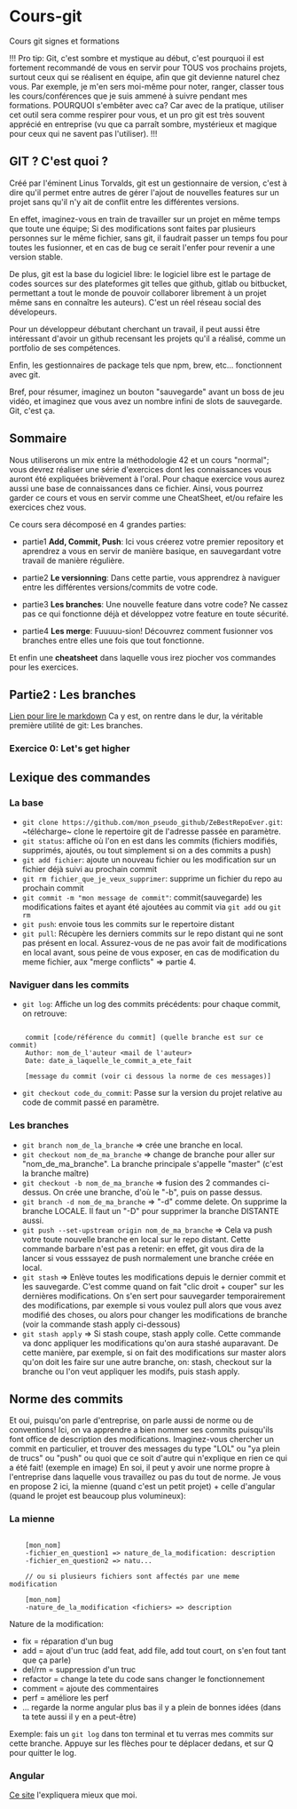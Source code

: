 # Cours-git

Cours git signes et formations

!!! Pro tip: Git, c'est sombre et mystique au début, c'est pourquoi il est fortement recommandé de vous en servir pour TOUS vos prochains projets, surtout ceux qui se réalisent en équipe, afin que git devienne naturel chez vous. Par exemple, je m'en sers moi-même pour noter, ranger, classer tous les cours/conférences que je suis ammené à suivre pendant mes formations. POURQUOI s'embêter avec ca? Car avec de la pratique, utiliser cet outil sera comme respirer pour vous, et un pro git est très souvent apprécié en entreprise (vu que ca parraît sombre, mystérieux et magique pour ceux qui ne savent pas l'utiliser). !!!

## GIT ? C'est quoi ?

Créé par l'éminent Linus Torvalds, git est un gestionnaire de version, c'est à dire qu'il permet entre autres de gérer l'ajout de nouvelles features sur un projet sans qu'il n'y ait de conflit entre les différentes versions.

En effet, imaginez-vous en train de travailler sur un projet en même temps que toute une équipe;
Si des modifications sont faites par plusieurs personnes sur le même fichier, sans git, il faudrait passer un temps fou pour toutes les fusionner, et en cas de bug ce serait l'enfer pour revenir a une version stable.

De plus, git est la base du logiciel libre: le logiciel libre est le partage de codes sources sur des plateformes git telles que github, gitlab ou bitbucket, permettant a tout le monde de pouvoir collaborer librement à un projet même sans en connaître les auteurs). C'est un réel réseau social des dévelopeurs.

Pour un développeur débutant cherchant un travail, il peut aussi être intéressant d'avoir un github recensant les projets qu'il a réalisé, comme un portfolio de ses compétences.

Enfin, les gestionnaires de package tels que npm, brew, etc... fonctionnent avec git.

Bref, pour résumer, imaginez un bouton "sauvegarde" avant un boss de jeu vidéo, et imaginez que vous avez un nombre infini de slots de sauvegarde. Git, c'est ça.

## Sommaire

Nous utiliserons un mix entre la méthodologie 42 et un cours "normal"; vous devrez réaliser une série d'exercices dont les connaissances vous auront été expliquées brièvement à l'oral. Pour chaque exercice vous aurez aussi une base de connaissances dans ce fichier. Ainsi, vous pourrez garder ce cours et vous en servir comme une CheatSheet, et/ou refaire les exercices chez vous.

Ce cours sera décomposé en 4 grandes parties:

* partie1 **Add, Commit, Push**: Ici vous créerez votre premier repository et aprendrez a vous en servir de manière basique, en sauvegardant votre travail de manière régulière.

* partie2 **Le versionning**: Dans cette partie, vous apprendrez à naviguer entre les différentes versions/commits de votre code.

* partie3 **Les branches**: Une nouvelle feature dans votre code? Ne cassez pas ce qui fonctionne déjà et développez votre feature en toute sécurité.

* partie4 **Les merge**: Fuuuuu-sion! Découvrez comment fusionner vos branches entre elles une fois que tout fonctionne.

Et enfin une **cheatsheet** dans laquelle vous irez piocher vos commandes pour les exercices.

## Partie2 : Les branches

[Lien pour lire le markdown](https://github.com/jojomon42153/cours-git/blob/level3/README.md)
Ca y est, on rentre dans le dur, la véritable première utilité de git: Les branches.

### Exercice 0: Let's get higher



## Lexique des commandes

### La base

* `git clone https://github.com/mon_pseudo_github/ZeBestRepoEver.git`: ~télécharge~ clone le repertoire git de l'adresse passée en paramètre.
* `git status`: affiche où l'on en est dans les commits (fichiers modifiés, supprimés, ajoutés, ou tout simplement si on a des commits a push)
* `git add fichier`: ajoute un nouveau fichier ou les modification sur un fichier déjà suivi au prochain commit
* `git rm fichier_que_je_veux_supprimer`: supprime un fichier du repo au prochain commit
* `git commit -m "mon message de commit"`: commit(sauvegarde) les modifications faites et ayant été ajoutées au commit via `git add` ou `git rm`
* `git push`: envoie tous les commits sur le repertoire distant
* `git pull`: Récupère les derniers commits sur le repo distant qui ne sont pas présent en local. Assurez-vous de ne pas avoir fait de modifications en local avant, sous peine de vous exposer, en cas de modification du meme fichier, aux "merge conflicts" => partie 4.

### Naviguer dans les commits

* `git log`: Affiche un log des commits précédents: pour chaque commit, on retrouve:

``` jojoCode

    commit [code/référence du commit] (quelle branche est sur ce commit)
    Author: nom_de_l'auteur <mail de l'auteur>
    Date: date_a_laquelle_le_commit_a_ete_fait

    [message du commit (voir ci dessous la norme de ces messages)]

```

* `git checkout code_du_commit`: Passe sur la version du projet relative au code de commit passé en paramètre.

### Les branches

* `git branch nom_de_la_branche` => crée une branche en local.
* `git checkout nom_de_ma_branche` => change de branche pour aller sur "nom_de_ma_branche". La branche principale s'appelle "master" (c'est la branche maître)
* `git checkout -b nom_de_ma_branche` => fusion des 2 commandes ci-dessus. On crée une branche, d'où le "-b", puis on passe dessus.
* `git branch -d nom_de_ma_branche` => "-d" comme delete. On supprime la branche LOCALE. Il faut un "-D" pour supprimer la branche DISTANTE aussi.
* `git push --set-upstream origin nom_de_ma_branche` => Cela va push votre toute nouvelle branche en local sur le repo distant. Cette commande barbare n'est pas a retenir: en effet, git vous dira de la lancer si vous esssayez de push normalement une branche créée en local.
* `git stash` => Enlève toutes les modifications depuis le dernier commit et les sauvegarde. C'est comme quand on fait "clic droit + couper" sur les dernières modifications. On s'en sert pour sauvegarder temporairement des modifications, par exemple si vous voulez pull alors que vous avez modifié des choses, ou alors pour changer les modifications de branche (voir la commande stash apply ci-dessous)
* `git stash apply` => Si stash coupe, stash apply colle. Cette commande va donc appliquer les modifications qu'on aura stashé auparavant. De cette manière, par exemple, si on fait des modifications sur master alors qu'on doit les faire sur une autre branche, on: stash, checkout sur la branche ou l'on veut appliquer les modifs, puis stash apply.

## Norme des commits

Et oui, puisqu'on parle d'entreprise, on parle aussi de norme ou de conventions! Ici, on va apprendre a bien nommer ses commits puisqu'ils font office de description des modifications.
Imaginez-vous chercher un commit en particulier, et trouver des messages du type "LOL" ou "ya plein de trucs" ou "push" ou quoi que ce soit d'autre qui n'explique en rien ce qui a été fait! (exemple en image)
En soi, il peut y avoir une norme propre à l'entreprise dans laquelle vous travaillez ou pas du tout de norme.
Je vous en propose 2 ici, la mienne (quand c'est un petit projet) + celle d'angular (quand le projet est beaucoup plus volumineux):

### La mienne

``` jojoCode

    [mon_nom]
    -fichier_en_question1 => nature_de_la_modification: description
    -fichier_en_question2 => natu...

    // ou si plusieurs fichiers sont affectés par une meme modification

    [mon_nom]
    -nature_de_la_modification <fichiers> => description

```

Nature de la modification:

* fix = réparation d'un bug
* add = ajout d'un truc (add feat, add file, add tout court, on s'en fout tant que ça parle)
* del/rm = suppression d'un truc
* refactor = change la tete du code sans changer le fonctionnement
* comment = ajoute des commentaires
* perf = améliore les perf
* ... regarde la norme angular plus bas il y a plein de bonnes idées (dans ta tete aussi il y en a peut-être)
  
Exemple: fais un `git log` dans ton terminal et tu verras mes commits sur cette branche. Appuye sur les flèches pour te déplacer dedans, et sur Q pour quitter le log.

### Angular

[Ce site](https://buzut.net/git-bien-nommer-ses-commits/) l'expliquera mieux que moi.

